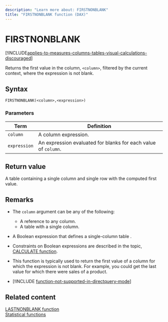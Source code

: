 ```yaml
---
description: "Learn more about: FIRSTNONBLANK"
title: "FIRSTNONBLANK function (DAX)"
---
```

# FIRSTNONBLANK

[!INCLUDE[applies-to-measures-columns-tables-visual-calculations-discouraged](includes/applies-to-measures-columns-tables-visual-calculations-discouraged.md)]

Returns the first value in the column, `<column>`, filtered by the current context, where the expression is not blank.  
  
## Syntax  
  
```dax
FIRSTNONBLANK(<column>,<expression>)  
```
  
### Parameters  
  
|Term|Definition|  
|--------|--------------|  
|`column`|A column expression.|  
|`expression`|An expression evaluated for blanks for each value of `column`.|  
  
## Return value

A table containing a single column and single row with the computed first value.  
  
## Remarks

- The `column` argument can be any of the following:  
  - A reference to any column.  
  - A table with a single column.  
  
- A Boolean expression that defines a single-column table .  
  
- Constraints on Boolean expressions are described in the topic, [CALCULATE function](calculate-function-dax.md).  
  
- This function is typically used to return the first value of a column for which the expression is not blank. For example, you could get the last value for which there were sales of a product.  
  
- [!INCLUDE [function-not-supported-in-directquery-mode](includes/function-not-supported-in-directquery-mode.md)]
  
## Related content

[LASTNONBLANK function](lastnonblank-function-dax.md)  
[Statistical functions](statistical-functions-dax.md)  
